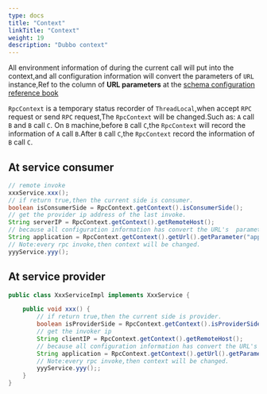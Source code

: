 ```yaml
---
type: docs
title: "Context"
linkTitle: "Context"
weight: 19
description: "Dubbo context"
---
```


All environment information of during the current call will put into the context,and all configuration information will convert the parameters of `URL` instance,Ref to the column of **URL parameters** at the [schema configuration reference book](../../references/xml/introduction)


`RpcContext` is a temporary status recorder of `ThreadLocal`,when accept `RPC` request or send `RPC` request,The `RpcContext` will be  changed.Such as: `A` call `B` and `B` call `C`. On `B` machine,before `B` call `C`,the `RpcContext` will record the information of `A` call `B`.After `B` call `C`,the `RpcContext` record the information of `B` call `C`.

## At service consumer

```java
// remote invoke
xxxService.xxx();
// if return true,then the current side is consumer.
boolean isConsumerSide = RpcContext.getContext().isConsumerSide();
// get the provider ip address of the last invoke.
String serverIP = RpcContext.getContext().getRemoteHost();
// because all configuration information has convert the URL's  parameters,so at this place can get the application parameter value.
String application = RpcContext.getContext().getUrl().getParameter("application");
// Note:every rpc invoke,then context will be changed.
yyyService.yyy();
```

## At service provider

```java
public class XxxServiceImpl implements XxxService {

    public void xxx() {
        // if return true,then the current side is provider.
        boolean isProviderSide = RpcContext.getContext().isProviderSide();
        // get the invoker ip
        String clientIP = RpcContext.getContext().getRemoteHost();
        // because all configuration information has convert the URL's  parameters,so at this place can get the application parameter value.
        String application = RpcContext.getContext().getUrl().getParameter("application");
        // Note:every rpc invoke,then context will be changed.
        yyyService.yyy();;
    }
}
```
